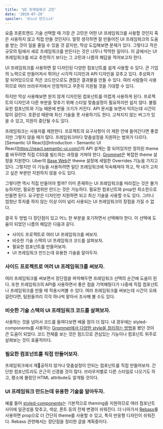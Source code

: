 ```yaml
---
title: 'UI 프레임워크 고민'
date: '2019-07-29'
spoiler: '쓰느냐 만드느냐'
---
```


요즘 프론트엔드 기술 선택할 때 가장 큰 고민은 어떤 UI 프레임워크를 사용할 것인지 혹은 사용하지 않고 직접 만들 것인지다. 얼핏 생각하면 잘 만들어진 UI 프레임워크의 도움을 받는 것이 일을 줄일 수 있을 것 같지만, 막상 도입해보면 문제가 있다. 그렇다고 작은 규모의 팀에서 새로 프레임워크를 만든다는 것은 너무나 막막한 일이다. 이 글에서는 UI 프레임워크를 비교 추천하기 보다는 그 고민과 나름의 해답을 적어보고자 한다.

UI 프레임워크를 사용하면 잘 디자인된 다양한 컴포넌트를 쉽게 사용할 수 있다. 큰 기업의 노력으로 만들어져서 뛰어난 시각적 디자인과 API 디자인을 갖추고 있다. 추상화가 잘 되어있으므로 적은 코드만으로도 괜찮은 결과물을 만들 수 있다. 여러 사람들이 사용하므로 여러 브라우저에서 안정적이고 꾸준히 지원될 것을 기대할 수 있다.

하지만 막상 사용해보면 원치 않게 디자인된 컴포넌트를 어렵게 사용하게 된다. 프로젝트의 디자인과 다른 부분을 맞추기 위해 스타일 맞춤설정이 필요하지만 쉽지 않다. 불필요한 컴포넌트와 기능 때문에 번들 크기가 커진다. API 문서를 보면서 익히는데 시간이 많이 걸린다. 호환성 때문에 최신 기술을 못 사용하기도 한다. 고쳐지지 않는 버그가 있을 수 있고, 지원이 중단될 수도 있다.

프레임워크는 사용자를 제한한다. 프로젝트의 요구사항이 이 제한 안에 들어간다면 좋겠지만 그렇지 않을 때가 많다. 프레임워크마다 맞춤설정을 지원하는 범위가 다르다.[Semantic UI React]([Introduction - Semantic UI React]https://react.semantic-ui.com/)의 API 설계는 잘 되어있지만 정의된 theme를 바꾸려면 직접 CSS를 빌드하는 과정을 거쳐야 한다. [Grommet](https://v2.grommet.io/)은 복잡한 theme 설정을 지원한다. Uber의 [Base Web](https://baseweb.design/)은 theme 설정에 세밀한 Overrides 기능을 가지고 있다. 그렇지만 이 기능을 사용하려면 일단 프레임워크에 익숙해져야 하고, 딱 내가 고치고 싶은 부분만 지원하지 않을 수도 있다.

그렇다면 역시 직접 만들어야 할까? 이미 존재하는 UI 프레임워크를 따라잡는 것은 불가능하지만, 필요한 범위만 만드는 것은 가능하다. 필요한 컴포넌트와 prop만 최소한으로 만들면 된다. 요구받은 디자인만 지원하면 되고 최신 기술을 사용할 수도 있다. 그러나 엄청난 투자를 하지 않는 이상 이미 널리 사용되는 UI 프레임워크의 장점을 가질 수 없다.

결국 두 방법 다 장단점이 있고 어느 한 부분을 포기하면서 선택해야 한다. 이 선택에 도움이 되었던 나름의 해답은 다음과 같다.

- 사이드 프로젝트로 여러 UI 프레임워크를 써보자.
- 비슷한 기술 스택의 UI 프레임워크 코드를 살펴보자.
- 필요한 컴포넌트를 만들어보자.
- UI 프레임워크 만드는데 유용한 기술을 알아두자.

### 사이드 프로젝트로 여러 UI 프레임워크를 써보자.

여러 프레임워크를 써보면서 장단점을 파악해두면 프레임워크 선택의 순간에 도움이 된다. 또한 프레임워크의 API를 사용하면서 좋은 점을 기억해뒀다가 나중에 직접 컴포넌트나 프레임워크를 만들 때 적용시켜볼 수 있다. 여러 프레임워크를 써보는데 시간이 오래 걸린다면, 팀원들끼리 각각 하나씩 맡아서 조사해 볼 수도 있다.

### 비슷한 기술 스택의 UI 프레임워크 코드를 살펴보자.

사용하는 것을 넘어서 코드를 들여다보면 배울 점이 더 많다. 내 경우에는 styled-components를 사용하는 [Grommet에서 다양한 style을 정리하는 방법](https://github.com/grommet/grommet/blob/master/src/js/components/Button/StyledButton.js#L100)을 봤던 것이 큰 도움이 되었다. 코드 전체를 보는 것은 힘드므로 관심있는 기능이나 컴포넌트 위주로 살펴보는 것이 효율적이다.

### 필요한 컴포넌트를 직접 만들어보자.

프레임워크에서 제공하지 않거나 맞춤설정이 안되는 컴포넌트를 직접 만들어보자. 간단한 컴포넌트라도 은근히 신경쓸 것이 많다. 브라우저별로 다른 스타일로 나오기도 하고, 평소에 몰랐던 HTML attribute도 알게될 것이다.

### UI 프레임워크 만드는데 유용한 기술을 알아두자.

예를 들어 [styled-components](https://www.styled-components.com/)는 기본적으로 theming을 지원하므로 여러 컴포넌트 사이에 일관성을 맞추고, 색상, 폰트 등의 전체 변경이 쉬워진다. 더 나아가서 [Rebass](https://rebassjs.org/)를 사용하면 prop으로 더 간단히 theme를 사용할 수 있고, 특히 반응형 디자인이 쉬워진다. Rebass 관련해서는 장단점을 정리한 글을 계획중이다.
